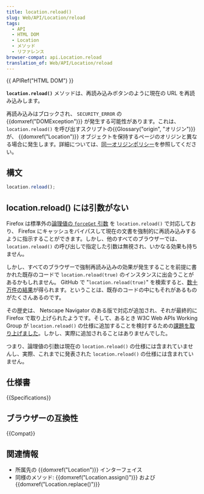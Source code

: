 ```yaml
---
title: location.reload()
slug: Web/API/Location/reload
tags:
  - API
  - HTML DOM
  - Location
  - メソッド
  - リファレンス
browser-compat: api.Location.reload
translation_of: Web/API/Location/reload
---
```

{{ APIRef("HTML DOM") }}

**`location.reload()`** メソッドは、再読み込みボタンのように現在の URL を再読み込みします。

再読み込みはブロックされ、 `SECURITY_ERROR` の {{domxref("DOMException")}} が発生する可能性があります。これは、 `location.reload()` を呼び出すスクリプトの{{Glossary("origin", "オリジン")}}が、 {{domxref("Location")}} オブジェクトを保持するページのオリジンと異なる場合に発生します。詳細については、[同一オリジンポリシー](/ja/docs/Web/Security/Same-origin_policy)を参照してください。

## 構文

```js
location.reload();
```

## location.reload() には引数がない

Firefox は標準外の[論理値の `forceGet` 引数](https://searchfox.org/mozilla-central/source/dom/base/Location.cpp#551) を `location.reload()` で対応しており、 Firefox にキャッシュをバイパスして現在の文書を強制的に再読み込みするように指示することができます。しかし、他のすべてのブラウザーでは、`location.reload()` の呼び出しで指定した引数は無視され、いかなる効果も持ちません。

しかし、すべてのブラウザーで強制再読み込みの効果が発生することを前提に書かれた既存のコードで `location.reload(true)` のインスタンスに出会うことがあるかもしれません。 GitHub で "`location.reload(true)`" を検索すると、[数十万件の結果](https://github.com/search?q=%22location.reload%28true%29%22&type=code)が得られます。ということは、既存のコードの中にもそれがあるものがたくさんあるのです。

その歴史は、 Netscape Navigator のある版で対応が追加され、それが最終的に Firefox で取り上げられたようです。そして、あるとき W3C Web APIs Working Group が `location.reload()` の仕様に追加することを検討するための[課題を取り上げました](https://www.w3.org/2005/06/tracker/webapi/issues/69)。しかし、実際に追加されることはありませんでした。

つまり、論理値の引数は現在の `location.reload()` の仕様には含まれていませんし、実際、これまでに発表された `location.reload()` の仕様には含まれていません。

## 仕様書

{{Specifications}}

## ブラウザーの互換性

{{Compat}}

## 関連情報

- 所属先の {{domxref("Location")}} インターフェイス
- 同様のメソッド: {{domxref("Location.assign()")}} および {{domxref("Location.replace()")}}
